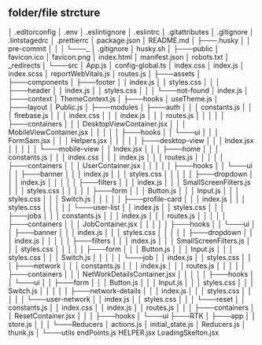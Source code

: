 
## folder/file strcture
│   .editorconfig
│   .env
│   .eslintignore
│   .eslintrc
│   .gitattributes
│   .gitignore
│   .lintstagedrc
│   .prettierrc
│   package.json
│   README.md
│
├───.husky
│   │   pre-commit
│   │
│   └───_
│           .gitignore
│           husky.sh
│
├───public
│       favicon.ico
│       favicon.png
│       index.html
│       manifest.json
│       robots.txt
│       _redirects
│
└───src
    │   App.js
    │   config-global.ts
    │   index.css
    │   index.js
    │   index.scss
    │   reportWebVitals.js
    │   routes.js
    │
    ├───assets
    │
    ├───components
    │   ├───footer
    │   │       index.js
    │   │       styles.css
    │   │
    │   ├───header
    │   │       index.js
    │   │       styles.css
    │   │
    │   └───not-found
    │           index.js
    │
    ├───context
    │       ThemeContext.js
    │
    ├───hooks
    │       useTheme.js
    │
    ├───layout
    │       Public.js
    │
    ├───modules
    │   ├───auth
    │   │   │   constants.js
    │   │   │   firebase.js
    │   │   │   index.css
    │   │   │   index.js
    │   │   │   routes.js
    │   │   │
    │   │   ├───containers
    │   │   │       DesktopViewContainer.jsx
    │   │   │       MobileViewContainer.jsx
    │   │   │
    │   │   ├───hooks
    │   │   └───ui
    │   │       │   FormSam.jsx
    │   │       │   Helpers.jsx
    │   │       │
    │   │       ├───desktop-view
    │   │       │       Index.jsx
    │   │       │
    │   │       └───mobile-view
    │   │               Index.jsx
    │   │
    │   ├───home
    │   │   │   constants.js
    │   │   │   index.css
    │   │   │   index.js
    │   │   │   routes.js
    │   │   │
    │   │   ├───containers
    │   │   │       UserContainer.jsx
    │   │   │
    │   │   ├───hooks
    │   │   └───ui
    │   │       ├───banner
    │   │       │       index.js
    │   │       │       styles.css
    │   │       │
    │   │       ├───dropdown
    │   │       │       index.js
    │   │       │
    │   │       ├───filters
    │   │       │       index.js
    │   │       │       SmallScreenFilters.js
    │   │       │       styles.css
    │   │       │
    │   │       ├───form
    │   │       │       Button.js
    │   │       │       Input.js
    │   │       │       styles.css
    │   │       │       Switch.js
    │   │       │
    │   │       ├───profile-card
    │   │       │       index.js
    │   │       │       styles.css
    │   │       │
    │   │       └───user-list
    │   │               index.js
    │   │               styles.css
    │   │
    │   ├───jobs
    │   │   │   constants.js
    │   │   │   index.js
    │   │   │   routes.js
    │   │   │
    │   │   ├───containers
    │   │   │       JobContainer.jsx
    │   │   │
    │   │   ├───hooks
    │   │   └───ui
    │   │       ├───banner
    │   │       │       index.js
    │   │       │       styles.css
    │   │       │
    │   │       ├───dropdown
    │   │       │       index.js
    │   │       │
    │   │       ├───filters
    │   │       │       index.js
    │   │       │       SmallScreenFilters.js
    │   │       │       styles.css
    │   │       │
    │   │       ├───form
    │   │       │       Button.js
    │   │       │       Input.js
    │   │       │       styles.css
    │   │       │       Switch.js
    │   │       │
    │   │       └───job
    │   │               index.js
    │   │               styles.css
    │   │
    │   ├───network
    │   │   │   constants.js
    │   │   │   index.js
    │   │   │   routes.js
    │   │   │
    │   │   ├───containers
    │   │   │       NetWorkDetailsContainer.jsx
    │   │   │
    │   │   ├───hooks
    │   │   └───ui
    │   │       ├───form
    │   │       │       Button.js
    │   │       │       Input.js
    │   │       │       styles.css
    │   │       │       Switch.js
    │   │       │
    │   │       ├───network-details
    │   │       │       index.js
    │   │       │       styles.css
    │   │       │
    │   │       └───user-network
    │   │               index.js
    │   │               styles.css
    │   │
    │   └───reset
    │       │   constants.js
    │       │   index.css
    │       │   index.js
    │       │   routes.js
    │       │
    │       ├───containers
    │       │       ResetContainer.jsx
    │       │
    │       ├───hooks
    │       └───ui
    ├───RTK
    │   ├───app
    │   │       store.js
    │   │
    │   └───Reducers
    │           actions.js
    │           initial_state.js
    │           Reducers.js
    │           thunk.js
    │
    └───utils
            endPoints.js
            HELPER.jsx
            LoadingSkelton.jsx